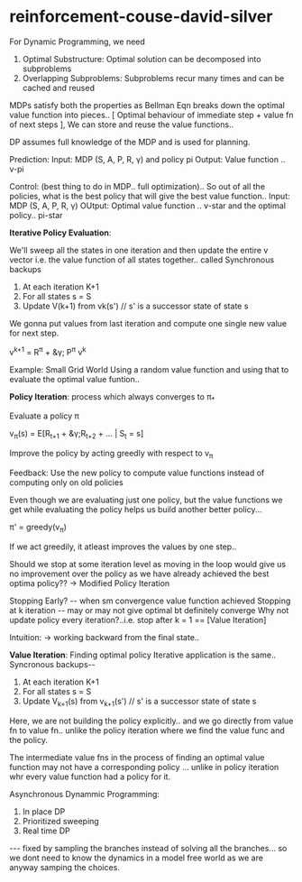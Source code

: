 # reinforcement-couse-david-silver

For Dynamic Programming, we need
1. Optimal Substructure: Optimal solution can be decomposed into subproblems
2. Overlapping Subproblems: Subproblems recur many times and can be cached and reused

MDPs satisfy both the properties as Bellman Eqn breaks down the optimal value function into pieces.. [ Optimal behaviour of immediate step + value fn of next steps ], We can store and reuse the value functions.. 

DP assumes full knowledge of the MDP and is used for planning.

Prediction:
Input: MDP (S, A, P, R, &gamma;) and policy pi
Output: Value function .. v-pi

Control: (best thing to do in MDP.. full optimization).. So out of all the policies, what is the best policy that will give the best value function..
Input: MDP (S, A, P, R, &gamma;)
OUtput: Optimal value function .. v-star and the optimal policy.. pi-star

<b>Iterative Policy Evaluation</b>:


We'll sweep all the states in one iteration and then update the entire v vector i.e. the value function of all states together.. called Synchronous backups
1. At each iteration K+1
2. For all states s = S
3. Update V(k+1) from vk(s') // s' is a successor state of state s

We gonna put values from last iteration and compute one single new value for next step.

v<sup>k+1</sup>  = R<sup>&pi;</sup> + &&gamma;; P<sup>&pi;</sup> v<sup>k</sup>  

Example: Small Grid World
Using a  random value function and using that to evaluate the optimal value funtion..


<b>Policy Iteration</b>: process which always converges to  &pi;<sub>*</sub>

Evaluate a policy &pi;

v<sub>&pi;</sub>(s) = E[R<sub>t+1</sub> + &&gamma;;R<sub>t+2</sub> + ... | S<sub>t</sub> = s]

Improve the policy by acting greedly with respect to v<sub>&pi;</sub>

Feedback: Use the new policy to compute value functions instead of computing only on old policies

Even though we are evaluating just one policy, but the value functions we get while evaluating the policy helps us build another better policy...


&pi;' = greedy(v<sub>&pi;</sub>)

If we act greedily, it atleast improves the values by one step.. 

Should we stop at some iteration level as moving in the loop would give us no improvement over the policy as we have already achieved the best optima policy?? -> Modified Policy Iteration

Stopping Early? -- when sm convergence value function achieved 
Stopping at k iteration -- may or may not give optimal bt definitely converge
Why not update policy every iteration?..i.e. stop after k = 1 == [Value Iteration]

Intuition: -> working backward from the final state..

<b>Value Iteration</b>: Finding optimal policy
Iterative application is the same.. 
Syncronous backups--
1. At each iteration K+1
2. For all states s = S
3. Update V<sub>k+1</sub>(s) from v<sub>k+1</sub>(s') // s' is a successor state of state s

Here, we are not building the policy explicitly.. and we go directly from value fn to value fn.. unlike the policy iteration where we find the value func and the policy.

The intermediate value fns in the process of finding an optimal value function may not have a corresponding policy ... unlike in policy iteration whr every value function had a policy for it. 


Asynchronous Dynammic Programming:
1. In place DP
2. Prioritized sweeping
3. Real time DP 

--- fixed by sampling the branches instead of solving all the branches... 
so we dont need to know the dynamics in a model free world as we are anyway samping the choices.


